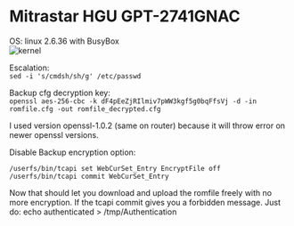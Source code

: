 # Mitrastar HGU GPT-2741GNAC
OS: linux 2.6.36 with BusyBox\
![kernel](https://github.com/alpacin0/mitrastar-gpt-2741/assets/16215180/c79601fe-73f3-4586-98d5-1344c0a1d7a8)

Escalation:\
```sed -i 's/cmdsh/sh/g' /etc/passwd```

Backup cfg decryption key:\
```openssl aes-256-cbc -k dF4pEeZjRIlmiv7pWW3kgf5g0bqFfsVj -d -in romfile.cfg -out romfile_decrypted.cfg```

I used version openssl-1.0.2 (same on router) because it will throw error on newer openssl versions.

Disable Backup encryption option:
```
/userfs/bin/tcapi set WebCurSet_Entry EncryptFile off
/userfs/bin/tcapi commit WebCurSet_Entry
```

Now that should let you download and upload the romfile freely with no more encryption.
If the tcapi commit gives you a forbidden message. Just do:
echo authenticated > /tmp/Authentication

